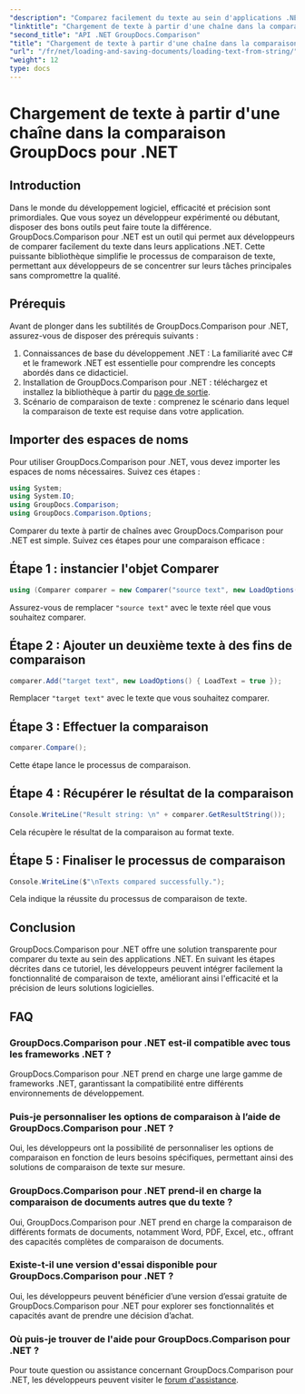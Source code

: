 ```yaml
---
"description": "Comparez facilement du texte au sein d'applications .NET grâce à la bibliothèque GroupDocs.Comparison. Améliorez l'efficacité et la précision grâce à une intégration transparente."
"linktitle": "Chargement de texte à partir d'une chaîne dans la comparaison GroupDocs pour .NET"
"second_title": "API .NET GroupDocs.Comparison"
"title": "Chargement de texte à partir d'une chaîne dans la comparaison GroupDocs pour .NET"
"url": "/fr/net/loading-and-saving-documents/loading-text-from-string/"
"weight": 12
type: docs
---
```

# Chargement de texte à partir d'une chaîne dans la comparaison GroupDocs pour .NET

## Introduction
Dans le monde du développement logiciel, efficacité et précision sont primordiales. Que vous soyez un développeur expérimenté ou débutant, disposer des bons outils peut faire toute la différence. GroupDocs.Comparison pour .NET est un outil qui permet aux développeurs de comparer facilement du texte dans leurs applications .NET. Cette puissante bibliothèque simplifie le processus de comparaison de texte, permettant aux développeurs de se concentrer sur leurs tâches principales sans compromettre la qualité.
## Prérequis
Avant de plonger dans les subtilités de GroupDocs.Comparison pour .NET, assurez-vous de disposer des prérequis suivants :
1. Connaissances de base du développement .NET : La familiarité avec C# et le framework .NET est essentielle pour comprendre les concepts abordés dans ce didacticiel.
2. Installation de GroupDocs.Comparison pour .NET : téléchargez et installez la bibliothèque à partir du [page de sortie](https://releases.groupdocs.com/comparison/net/).
3. Scénario de comparaison de texte : comprenez le scénario dans lequel la comparaison de texte est requise dans votre application.

## Importer des espaces de noms
Pour utiliser GroupDocs.Comparison pour .NET, vous devez importer les espaces de noms nécessaires. Suivez ces étapes :

```csharp
using System;
using System.IO;
using GroupDocs.Comparison;
using GroupDocs.Comparison.Options;
```
Comparer du texte à partir de chaînes avec GroupDocs.Comparison pour .NET est simple. Suivez ces étapes pour une comparaison efficace :
## Étape 1 : instancier l'objet Comparer
```csharp
using (Comparer comparer = new Comparer("source text", new LoadOptions() { LoadText = true }))
```
Assurez-vous de remplacer `"source text"` avec le texte réel que vous souhaitez comparer.
## Étape 2 : Ajouter un deuxième texte à des fins de comparaison
```csharp
comparer.Add("target text", new LoadOptions() { LoadText = true });
```
Remplacer `"target text"` avec le texte que vous souhaitez comparer.
## Étape 3 : Effectuer la comparaison
```csharp
comparer.Compare();
```
Cette étape lance le processus de comparaison.
## Étape 4 : Récupérer le résultat de la comparaison
```csharp
Console.WriteLine("Result string: \n" + comparer.GetResultString());
```
Cela récupère le résultat de la comparaison au format texte.
## Étape 5 : Finaliser le processus de comparaison
```csharp
Console.WriteLine($"\nTexts compared successfully.");
```
Cela indique la réussite du processus de comparaison de texte.

## Conclusion
GroupDocs.Comparison pour .NET offre une solution transparente pour comparer du texte au sein des applications .NET. En suivant les étapes décrites dans ce tutoriel, les développeurs peuvent intégrer facilement la fonctionnalité de comparaison de texte, améliorant ainsi l'efficacité et la précision de leurs solutions logicielles.
## FAQ
### GroupDocs.Comparison pour .NET est-il compatible avec tous les frameworks .NET ?
GroupDocs.Comparison pour .NET prend en charge une large gamme de frameworks .NET, garantissant la compatibilité entre différents environnements de développement.
### Puis-je personnaliser les options de comparaison à l’aide de GroupDocs.Comparison pour .NET ?
Oui, les développeurs ont la possibilité de personnaliser les options de comparaison en fonction de leurs besoins spécifiques, permettant ainsi des solutions de comparaison de texte sur mesure.
### GroupDocs.Comparison pour .NET prend-il en charge la comparaison de documents autres que du texte ?
Oui, GroupDocs.Comparison pour .NET prend en charge la comparaison de différents formats de documents, notamment Word, PDF, Excel, etc., offrant des capacités complètes de comparaison de documents.
### Existe-t-il une version d'essai disponible pour GroupDocs.Comparison pour .NET ?
Oui, les développeurs peuvent bénéficier d’une version d’essai gratuite de GroupDocs.Comparison pour .NET pour explorer ses fonctionnalités et capacités avant de prendre une décision d’achat.
### Où puis-je trouver de l'aide pour GroupDocs.Comparison pour .NET ?
Pour toute question ou assistance concernant GroupDocs.Comparison pour .NET, les développeurs peuvent visiter le [forum d'assistance](https://forum.groupdocs.com/c/comparison/12).